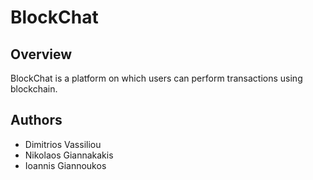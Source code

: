 # BlockChat

## Overview

BlockChat is a platform on which users can perform transactions using blockchain.

## Authors

- Dimitrios Vassiliou
- Nikolaos Giannakakis
- Ioannis Giannoukos

